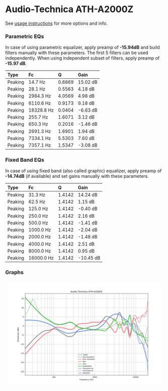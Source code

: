 # Audio-Technica ATH-A2000Z
See [usage instructions](https://github.com/jaakkopasanen/AutoEq#usage) for more options and info.

### Parametric EQs
In case of using parametric equalizer, apply preamp of **-15.94dB** and build filters manually
with these parameters. The first 5 filters can be used independently.
When using independent subset of filters, apply preamp of **-15.97 dB**.

| Type    | Fc         |      Q | Gain     |
|:--------|:-----------|:-------|:---------|
| Peaking | 14.7 Hz    | 0.6869 | 15.02 dB |
| Peaking | 28.1 Hz    | 0.5563 | 4.18 dB  |
| Peaking | 2984.3 Hz  | 4.0569 | 4.98 dB  |
| Peaking | 6110.6 Hz  | 0.9173 | 9.18 dB  |
| Peaking | 18328.8 Hz | 0.0404 | -6.63 dB |
| Peaking | 255.7 Hz   | 1.6071 | 3.12 dB  |
| Peaking | 650.3 Hz   | 0.2016 | -1.46 dB |
| Peaking | 2691.3 Hz  | 1.6901 | 1.94 dB  |
| Peaking | 7334.1 Hz  | 5.5303 | 7.60 dB  |
| Peaking | 7357.1 Hz  | 1.5347 | -3.08 dB |

### Fixed Band EQs
In case of using fixed band (also called graphic) equalizer, apply preamp of **-14.74dB**
(if available) and set gains manually with these parameters.

| Type    | Fc         |      Q | Gain      |
|:--------|:-----------|:-------|:----------|
| Peaking | 31.3 Hz    | 1.4142 | 14.24 dB  |
| Peaking | 62.5 Hz    | 1.4142 | 1.15 dB   |
| Peaking | 125.0 Hz   | 1.4142 | -0.40 dB  |
| Peaking | 250.0 Hz   | 1.4142 | 2.16 dB   |
| Peaking | 500.0 Hz   | 1.4142 | -1.41 dB  |
| Peaking | 1000.0 Hz  | 1.4142 | -2.04 dB  |
| Peaking | 2000.0 Hz  | 1.4142 | -1.48 dB  |
| Peaking | 4000.0 Hz  | 1.4142 | 2.51 dB   |
| Peaking | 8000.0 Hz  | 1.4142 | 0.95 dB   |
| Peaking | 16000.0 Hz | 1.4142 | -10.45 dB |

### Graphs
![](./Audio-Technica%20ATH-A2000Z.png)